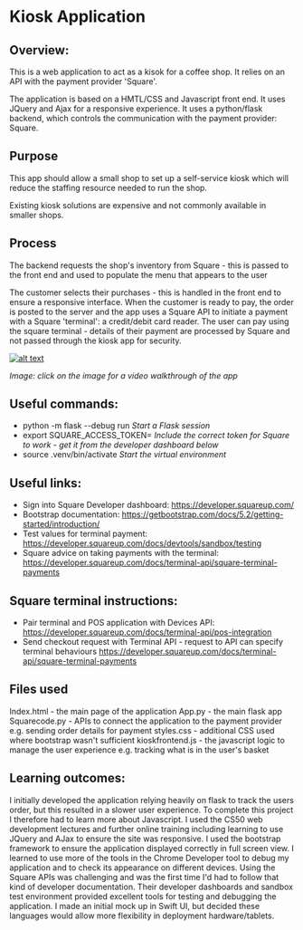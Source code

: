 
# Kiosk Application


## Overview:
This is a web application to act as a kisok for a coffee shop. 
It relies on an API with the payment provider 'Square'.

The application is based on a HMTL/CSS and Javascript front end. It uses JQuery and Ajax for a responsive experience.
It uses a python/flask backend, which controls the communication with the payment provider: Square.

## Purpose
This app should allow a small shop to set up a self-service kiosk which will reduce the staffing resource needed to run the shop.

Existing kiosk solutions are expensive and not commonly available in smaller shops. 

## Process
The backend requests the shop's inventory from Square - this is passed to the front end and used to populate the menu that appears to the user

The customer selects their purchases - this is handled in the front end to ensure a responsive interface.
When the customer is ready to pay, the order is posted to the server and the app uses a Square API to initiate a payment with a Square 'terminal': a credit/debit card reader.
The user can pay using the square terminal - details of their payment are processed by Square and not passed through the kiosk app for security.

[![alt text](https://img.youtube.com/vi/r4SIV6AEF-Y/0.jpg)](https://www.youtube.com/watch?v=r4SIV6AEF-Y)

*Image: click on the image for a video walkthrough of the app*


## Useful commands:
- python -m flask --debug run             *Start a Flask session*
- export SQUARE_ACCESS_TOKEN=     *Include the correct token for Square to work - get it from the developer dashboard below*
- source .venv/bin/activate       *Start the virtual environment*

## Useful links:
- Sign into Square Developer dashboard: https://developer.squareup.com/
- Bootstrap documentation: https://getbootstrap.com/docs/5.2/getting-started/introduction/
- Test values for terminal payment: https://developer.squareup.com/docs/devtools/sandbox/testing 
- Square advice on taking payments with the terminal: https://developer.squareup.com/docs/terminal-api/square-terminal-payments

## Square terminal instructions:
- Pair terminal and POS application with Devices API: https://developer.squareup.com/docs/terminal-api/pos-integration
- Send checkout request with Terminal API - request to API can specify terminal behaviours https://developer.squareup.com/docs/terminal-api/square-terminal-payments

## Files used
Index.html - the main page of the application
App.py - the main flask app 
Squarecode.py - APIs to connect the application to the payment provider e.g. sending order details for payment
styles.css - additional CSS used where bootstrap wasn't sufficient
kioskfrontend.js - the javascript logic to manage the user experience e.g. tracking what is in the user's basket

## Learning outcomes:
I initially developed the application relying heavily on flask to track the users order, but this resulted in a slower user experience. 
To complete this project I therefore had to learn more about Javascript. I used the CS50 web development lectures and further online training including learning to use JQuery and AJax to ensure the site was responsive.
I used the bootstrap framework to ensure the application displayed correctly in full screen view.
I learned to use more of the tools in the Chrome Developer tool to debug my application and to check its appearance on different devices. 
Using the Square APIs was challenging and was the first time I'd had to follow that kind of developer documentation. Their developer dashboards and 
sandbox test environment provided excellent tools for testing and debugging the application. 
I made an initial mock up in Swift UI, but decided these languages would allow more flexibility in deployment hardware/tablets. 